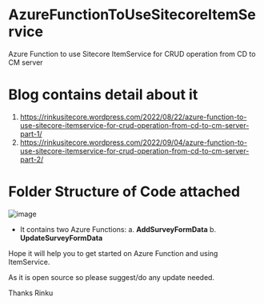 # AzureFunctionToUseSitecoreItemService
Azure Function to use Sitecore ItemService for CRUD operation from CD to CM server

# Blog contains detail about it
1. https://rinkusitecore.wordpress.com/2022/08/22/azure-function-to-use-sitecore-itemservice-for-crud-operation-from-cd-to-cm-server-part-1/
2. https://rinkusitecore.wordpress.com/2022/09/04/azure-function-to-use-sitecore-itemservice-for-crud-operation-from-cd-to-cm-server-part-2/

# Folder Structure of Code attached
![image](https://user-images.githubusercontent.com/63503137/188327904-2fa42d3d-4416-4bf6-9648-e6bc3954f9f6.png)

 - It contains two Azure Functions: a. **AddSurveyFormData**   b. **UpdateSurveyFormData**

Hope it will help you to get started on Azure Function and using ItemService. 

As it is open source so please suggest/do any update needed.

Thanks
Rinku
